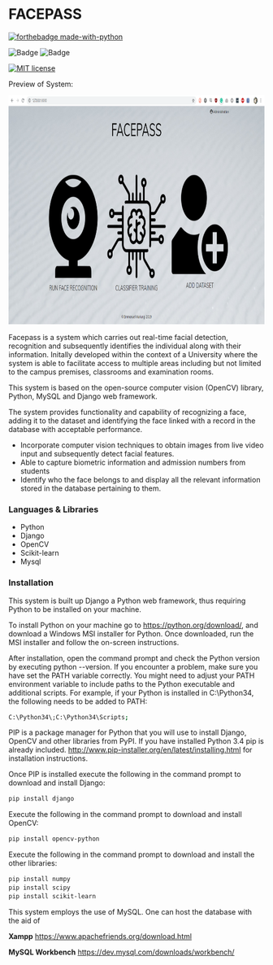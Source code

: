 # FACEPASS

[![forthebadge made-with-python](http://ForTheBadge.com/images/badges/made-with-python.svg)](https://www.python.org/)

![Badge](https://img.shields.io/github/license/EmmanuelMuriungi/FacePass?style=for-the-badge)
![Badge](https://img.shields.io/github/languages/count/EmmanuelMuriungi/FacePass?style=for-the-badge)

[![MIT license](https://img.shields.io/badge/License-MIT-blue.svg)](https://lbesson.mit-license.org/)



Preview of System:

<p>
    <img src="https://github.com/EmmanuelMuriungi/FacePass/blob/assets/a.png" width="900" height="450" />
</p>

Facepass is a system which carries out real-time facial detection, recognition and subsequently identifies the individual along with their information. Initally developed within the context of a University where the system is able to facilitate access to multiple areas including but not limited to the campus premises, classrooms and examination rooms.

This system is based on the open-source computer vision (OpenCV) library, Python, MySQL
and Django web framework. 

The system provides functionality and capability of recognizing a face, adding
it to the dataset and identifying the face linked with a record in the database with acceptable
performance. 



  - Incorporate computer vision techniques to obtain images
from live video input and subsequently detect facial features.
  - Able to capture biometric information and admission
numbers from students
  - Identify who the face belongs to and display all the
relevant information stored in the database pertaining to them.
  




### Languages & Libraries



* Python 
* Django 
* OpenCV 
* Scikit-learn
* Mysql




### Installation

This system is built up Django a Python web framework, thus requiring Python to be installed on your machine.

To install Python on your machine go to https://python.org/download/, and download a Windows MSI installer for Python. Once downloaded, run the MSI installer and follow the on-screen instructions.

After installation, open the command prompt and check the Python version by executing python --version. If you encounter a problem, make sure you have set the PATH variable correctly. You might need to adjust your PATH environment variable to include paths to the Python executable and additional scripts. For example, if your Python is installed in C:\Python34\, the following  needs to be added to PATH:

```sh
C:\Python34\;C:\Python34\Scripts;
```

PIP is a package manager for Python that you will use  to install Django, OpenCV and other libraries from PyPI. If you have installed Python 3.4 pip is already included. http://www.pip-installer.org/en/latest/installing.html for installation instructions.

Once PIP is installed execute the following in the command prompt to download and install Django: 

```sh
pip install django
```

Execute the following in the command prompt to download and install OpenCV:
```sh
pip install opencv-python
```
Execute the following in the command prompt to download and install the other libraries:
```sh
pip install numpy
pip install scipy
pip install scikit-learn
```


This system employs the use of MySQL. One can host the database with the aid of 

**Xampp** https://www.apachefriends.org/download.html

**MySQL Workbench** https://dev.mysql.com/downloads/workbench/

